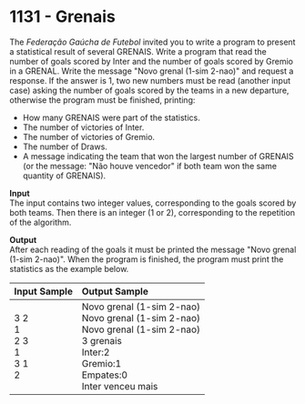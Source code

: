 # 1131 - Grenais

The *Federação Gaúcha de Futebol* invited you to write a program to present a statistical result of several GRENAIS. Write a program that read the number of goals scored by Inter and the number of goals scored by Gremio in a GRENAL. Write the message "Novo grenal (1-sim 2-nao)" and request a response. If the answer is 1, two new numbers must be read (another input case) asking the number of goals scored by the teams in a new departure, otherwise the program must be finished, printing:

- How many GRENAIS were part of the statistics.
- The number of victories of Inter.
- The number of victories of Gremio.
- The number of Draws.
- A message indicating the team that won the largest number of GRENAIS (or the message: "Não houve vencedor" if both team won the same quantity of GRENAIS).

**Input**<br>
The input contains two integer values​​, corresponding to the goals scored by both teams. Then there is an integer (1 or 2), corresponding to the repetition of the algorithm.

**Output**<br>
After each reading of the goals it must be printed the message "Novo grenal (1-sim 2-nao)". When the program is finished, the program must print the statistics as the example below.

| Input Sample	                             | Output Sample                                                                                                                                                           |
|:-------------------------------------------|:------------------------------------------------------------------------------------------------------------------------------------------------------------------------|
| 3 2 <br> 1 <br> 2 3 <br> 1 <br> 3 1 <br> 2 | Novo grenal (1-sim 2-nao) <br> Novo grenal (1-sim 2-nao) <br> Novo grenal (1-sim 2-nao) <br> 3 grenais <br> Inter:2 <br> Gremio:1 <br> Empates:0 <br> Inter venceu mais |